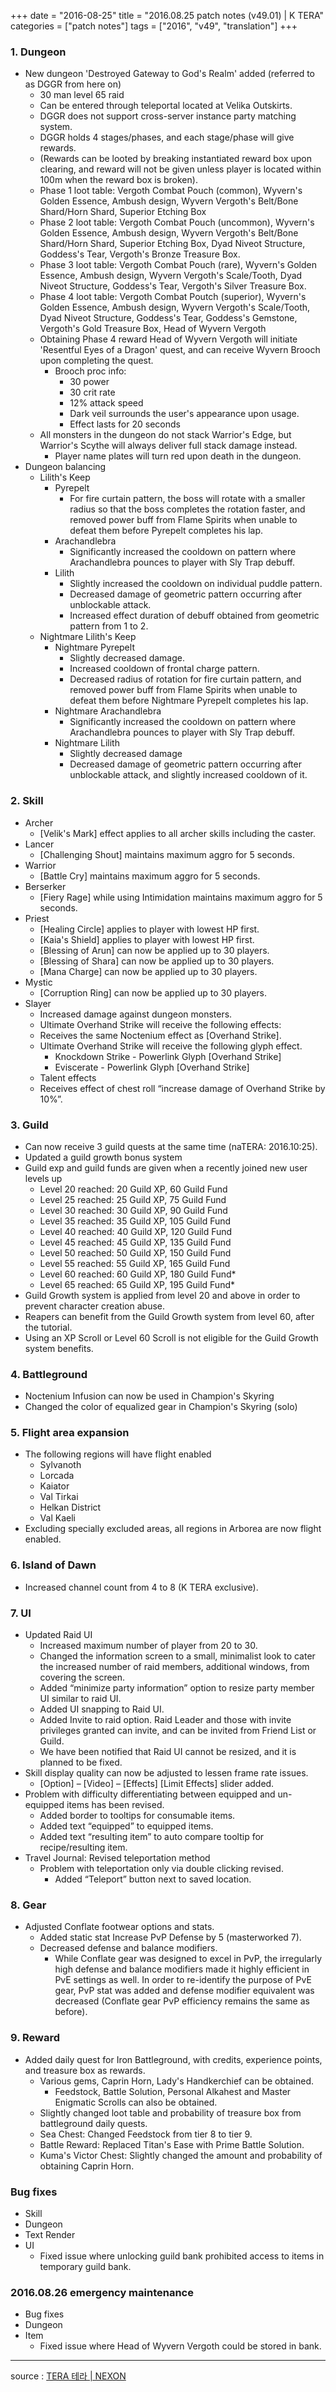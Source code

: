 +++
date = "2016-08-25"
title = "2016.08.25 patch notes (v49.01) | K TERA"
categories = ["patch notes"]
tags = ["2016", "v49", "translation"]
+++

### 1. Dungeon
- New dungeon 'Destroyed Gateway to God's Realm' added (referred to as DGGR from here on)
  - 30 man level 65 raid
  - Can be entered through teleportal located at Velika Outskirts.
  - DGGR does not support cross-server instance party matching system.
  - DGGR holds 4 stages/phases, and each stage/phase will give rewards.
  - (Rewards can be looted by breaking instantiated reward box upon clearing, and reward will not be given unless player is located within 100m when the reward box is broken).
  - Phase 1 loot table: Vergoth Combat Pouch (common), Wyvern's Golden Essence, Ambush design, Wyvern Vergoth's Belt/Bone Shard/Horn Shard, Superior Etching Box
  - Phase 2 loot table: Vergoth Combat Pouch (uncommon), Wyvern's Golden Essence, Ambush design, Wyvern Vergoth's Belt/Bone Shard/Horn Shard, Superior Etching Box, Dyad Niveot Structure, Goddess's Tear, Vergoth's Bronze Treasure Box.
  - Phase 3 loot table: Vergoth Combat Pouch (rare), Wyvern's Golden Essence, Ambush design, Wyvern Vergoth's Scale/Tooth, Dyad Niveot Structure, Goddess's Tear, Vergoth's Silver Treasure Box.
  - Phase 4 loot table: Vergoth Combat Poutch (superior), Wyvern's Golden Essence, Ambush design, Wyvern Vergoth's Scale/Tooth, Dyad Niveot Structure, Goddess's Tear, Goddess's Gemstone, Vergoth's Gold Treasure Box, Head of Wyvern Vergoth
  - Obtaining Phase 4 reward Head of Wyvern Vergoth will initiate 'Resentful Eyes of a Dragon' quest, and can receive Wyvern Brooch upon completing the quest.
    - Brooch proc info:
      - 30 power
      - 30 crit rate
      - 12% attack speed
      - Dark veil surrounds the user's appearance upon usage.
      - Effect lasts for 20 seconds
  - All monsters in the dungeon do not stack Warrior's Edge, but Warrior's Scythe will always deliver full stack damage instead.
    - Player name plates will turn red upon death in the dungeon.
- Dungeon balancing
  - Lilith's Keep
    - Pyrepelt
      - For fire curtain pattern, the boss will rotate with a smaller radius so that the boss completes the rotation faster, and removed power buff from Flame Spirits when unable to defeat them before Pyrepelt completes his lap.
    - Arachandlebra
      - Significantly increased the cooldown on pattern where Arachandlebra pounces to player with Sly Trap debuff.
    - Lilith
      - Slightly increased the cooldown on individual puddle pattern.
      - Decreased damage of geometric pattern occurring after unblockable attack.
      - Increased effect duration of debuff obtained from geometric pattern from 1 to 2.
  - Nightmare Lilith's Keep
    - Nightmare Pyrepelt
      - Slightly decreased damage.
      - Increased cooldown of frontal charge pattern.
      - Decreased radius of rotation for fire curtain pattern, and removed power buff from Flame Spirits when unable to defeat them before Nightmare Pyrepelt completes his lap.
    - Nightmare Arachandlebra
      - Significantly increased the cooldown on pattern where Arachandlebra pounces to player with Sly Trap debuff.
    - Nightmare Lilith
      - Slightly decreased damage
      - Decreased damage of geometric pattern occurring after unblockable attack, and slightly increased cooldown of it.

### 2. Skill
- Archer
  - [Velik's Mark] effect applies to all archer skills including the caster.
- Lancer
  - [Challenging Shout] maintains maximum aggro for 5 seconds.
- Warrior
  - [Battle Cry] maintains maximum aggro for 5 seconds.
- Berserker
  - [Fiery Rage] while using Intimidation maintains maximum aggro for 5 seconds.
- Priest
  - [Healing Circle] applies to player with lowest HP first.
  - [Kaia's Shield] applies to player with lowest HP first.
  - [Blessing of Arun] can now be applied up to 30 players.
  - [Blessing of Shara] can now be applied up to 30 players.
  - [Mana Charge] can now be applied up to 30 players.
- Mystic
  - [Corruption Ring] can now be applied up to 30 players.
- Slayer
  - Increased damage against dungeon monsters.
  - Ultimate Overhand Strike will receive the following effects:
  - Receives the same Noctenium effect as [Overhand Strike].
  - Ultimate Overhand Strike will receive the following glyph effect.
    - Knockdown Strike - Powerlink Glyph [Overhand Strike]
    - Eviscerate - Powerlink Glyph [Overhand Strike]
  - Talent effects
  - Receives effect of chest roll “increase damage of Overhand Strike by 10%”.

### 3. Guild
- Can now receive 3 guild quests at the same time (naTERA: 2016.10:25).
- Updated a guild growth bonus system
- Guild exp and guild funds are given when a recently joined new user levels up
    - Level 20 reached: 20 Guild XP, 60 Guild Fund
    - Level 25 reached: 25 Guild XP, 75 Guild Fund
    - Level 30 reached: 30 Guild XP, 90 Guild Fund
    - Level 35 reached: 35 Guild XP, 105 Guild Fund
    - Level 40 reached: 40 Guild XP, 120 Guild Fund
    - Level 45 reached: 45 Guild XP, 135 Guild Fund
    - Level 50 reached: 50 Guild XP, 150 Guild Fund
    - Level 55 reached: 55 Guild XP, 165 Guild Fund
    - Level 60 reached: 60 Guild XP, 180 Guild Fund*
    - Level 65 reached: 65 Guild XP, 195 Guild Fund*
- Guild Growth system is applied from level 20 and above in order to prevent character creation abuse.
- Reapers can benefit from the Guild Growth system from level 60, after the tutorial.
- Using an XP Scroll or Level 60 Scroll is not eligible for the Guild Growth system benefits.

### 4. Battleground
- Noctenium Infusion can now be used in Champion's Skyring
- Changed the color of equalized gear in Champion's Skyring (solo)

### 5. Flight area expansion
- The following regions will have flight enabled
  - Sylvanoth
  - Lorcada
  - Kaiator
  - Val Tirkai
  - Helkan District
  - Val Kaeli
- Excluding specially excluded areas, all regions in Arborea are now flight enabled.

### 6. Island of Dawn
  - Increased channel count from 4 to 8 (K TERA exclusive).

### 7. UI
- Updated Raid UI
  - Increased maximum number of player from 20 to 30.
  - Changed the information screen to a small, minimalist look to cater the increased number of raid members, additional windows, from covering the screen.
  - Added “minimize party information” option to resize party member UI similar to raid UI.
  - Added UI snapping to Raid UI.
  - Added Invite to raid option. Raid Leader and those with invite privileges granted can invite, and can be invited from Friend List or Guild.
  - We have been notified that Raid UI cannot be resized, and it is planned to be fixed.
- Skill display quality can now be adjusted to lessen frame rate issues.
  - [Option] – [Video] – [Effects] [Limit Effects] slider added.
- Problem with difficulty differentiating between equipped and un-equipped items has been revised.
  - Added border to tooltips for consumable items.
  - Added text “equipped” to equipped items.
  - Added text “resulting item” to auto compare tooltip for recipe/resulting item.
- Travel Journal: Revised teleportation method
  - Problem with teleportation only via double clicking revised.
    - Added “Teleport” button next to saved location.

### 8. Gear
- Adjusted Conflate footwear options and stats.
  - Added static stat Increase PvP Defense by 5 (masterworked 7).
  - Decreased defense and balance modifiers.
    - While Conflate gear was designed to excel in PvP, the irregularly high defense and balance modifiers made it highly efficient in PvE settings as well. In order to re-identify the purpose of PvE gear, PvP stat was added and defense modifier equivalent was decreased (Conflate gear PvP efficiency remains the same as before).

### 9. Reward
- Added daily quest for Iron Battleground, with credits, experience points, and treasure box as rewards.
  - Various gems, Caprin Horn, Lady's Handkerchief can be obtained.
    - Feedstock, Battle Solution, Personal Alkahest and Master Enigmatic Scrolls can also be obtained.
  - Slightly changed loot table and probability of treasure box from battleground daily quests.
  - Sea Chest: Changed Feedstock from tier 8 to tier 9.
  - Battle Reward: Replaced Titan's Ease with Prime Battle Solution.
  - Kuma's Victor Chest: Slightly changed the amount and probability of obtaining Caprin Horn.

### Bug fixes
- Skill
- Dungeon
- Text Render
- UI
  - Fixed issue where unlocking guild bank prohibited access to items in temporary guild bank.

### 2016.08.26 emergency maintenance
- Bug fixes
- Dungeon
- Item
  - Fixed issue where Head of Wyvern Vergoth could be stored in bank.

----

source : [TERA 테라 | NEXON](http://tera.nexon.com/news/update/view.aspx?n4articlesn=)
